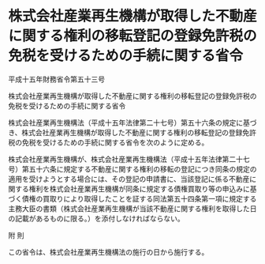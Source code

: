 # 株式会社産業再生機構が取得した不動産に関する権利の移転登記の登録免許税の免税を受けるための手続に関する省令

平成十五年財務省令第五十三号

株式会社産業再生機構が取得した不動産に関する権利の移転登記の登録免許税の免税を受けるための手続に関する省令

株式会社産業再生機構法（平成十五年法律第二十七号）第五十六条の規定に基づき、株式会社産業再生機構が取得した不動産に関する権利の移転登記の登録免許税の免税を受けるための手続に関する省令を次のように定める。

株式会社産業再生機構が、株式会社産業再生機構法（平成十五年法律第二十七号）第五十六条に規定する不動産に関する権利の移転の登記につき同条の規定の適用を受けようとする場合には、その登記の申請書に、当該登記に係る不動産に関する権利を株式会社産業再生機構が同条に規定する債権買取り等の申込みに基づく債権の買取りにより取得したことを証する同法第五十四条第一項に規定する主務大臣の書類（株式会社産業再生機構が当該不動産に関する権利を取得した日の記載があるものに限る。）を添付しなければならない。

附 則

この省令は、株式会社産業再生機構法の施行の日から施行する。
